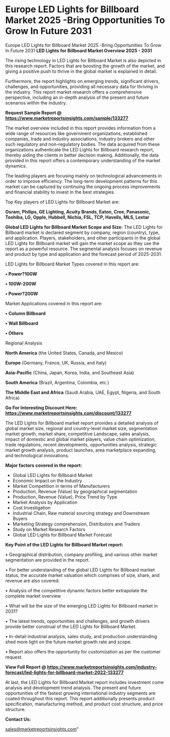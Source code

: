 # Europe LED Lights for Billboard Market 2025 -Bring Opportunities To Grow In Future 2031
Europe LED Lights for Billboard Market 2025 -Bring Opportunities To Grow In Future 2031
<Strong> LED Lights for Billboard Market Overview 2025 - 2031</strong>

The rising technology in LED Lights for Billboard Market is also depicted in this research report. Factors that are boosting the growth of the market, and giving a positive push to thrive in the global market is explained in detail.

Furthermore, the report highlights on emerging trends, significant drivers, challenges, and opportunities, providing all necessary data for thriving in the industry. This report market research offers a comprehensive perspective, including an in-depth analysis of the present and future scenarios within the industry.

<strong>Request Sample Report @ <a href=https://www.marketreportsinsights.com/sample/133277>https://www.marketreportsinsights.com/sample/133277</a></strong>

The market overview included in this report provides information from a wide range of resources like government organizations, established companies, trade and industry associations, industry brokers and other such regulatory and non-regulatory bodies. The data acquired from these organizations authenticate the LED Lights for Billboard research report, thereby aiding the clients in better decision making. Additionally, the data provided in this report offers a contemporary understanding of the market dynamics.

The leading players are focusing mainly on technological advancements in order to improve efficiency. The long-term development patterns for this market can be captured by continuing the ongoing process improvements and financial stability to invest in the best strategies.

Top Key players of LED Lights for Billboard Market are:

<strong>Osram, Philips, GE Lighting, Acuity Brands, Eaton, Cree, Panasonic, Toshiba, LG, Opple, Hubbell, Nichia, FSL, TCP, Havells, MLS, Lextar</strong>

<strong><b>Global LED Lights for Billboard Market Scope and Size:</b></strong>
The LED Lights for Billboard market is declared segment by company, region (country), type, and application. Players, stakeholders, and other participants in the global LED Lights for Billboard market will gain the market scope as they use the report as a powerful resource. The segmental analysis focuses on revenue and product by type and application and the forecast period of 2025-2031.

LED Lights for Billboard Market Types covered in this report are:

<strong>• Power?100W

• 100W-200W

• Power?200W</strong>

Market Applications covered in this report are:

<strong>• Column Billboard

• Wall Billboard

• Others</strong> 

Regional Analysis

<strong>North America</strong> (the United States, Canada, and Mexico)

<strong>Europe</strong> (Germany, France, UK, Russia, and Italy)

<strong>Asia-Pacific</strong> (China, Japan, Korea, India, and Southeast Asia)

<strong>South America</strong> (Brazil, Argentina, Colombia, etc.)

<strong>The Middle East and Africa</strong> (Saudi Arabia, UAE, Egypt, Nigeria, and South Africa)

<strong>Go For Interesting Discount Here: <a href=https://www.marketreportsinsights.com/discount/133277>https://www.marketreportsinsights.com/discount/133277</a></strong>

The LED Lights for Billboard market report provides a detailed analysis of global market size, regional and country-level market size, segmentation market growth, market share, competitive Landscape, sales analysis, impact of domestic and global market players, value chain optimization, trade regulations, recent developments, opportunities analysis, strategic market growth analysis, product launches, area marketplace expanding, and technological innovations.

<strong><b>Major factors covered in the report:</b></strong>
<ul>
  <li>Global LED Lights for Billboard Market </li>
  <li>Economic Impact on the Industry</li>
  <li>Market Competition in terms of Manufacturers</li>
  <li>Production, Revenue (Value) by geographical segmentation</li>
  <li>Production, Revenue (Value), Price Trend by Type</li>
  <li>Market Analysis by Application</li>
  <li>Cost Investigation</li>
  <li>Industrial Chain, Raw material sourcing strategy and Downstream Buyers</li>
  <li>Marketing Strategy comprehension, Distributors and Traders</li>
  <li>Study on Market Research Factors</li>
  <li>Global LED Lights for Billboard Market Forecast</li>
</ul>

<strong><b>Key Point of the LED Lights for Billboard Market report:</b></strong>

• Geographical distribution, company profiling, and various other market segmentation are provided in the report.

• For better understanding of the global LED Lights for Billboard market status, the accurate market valuation which comprises of size, share, and revenue are also covered.

• Analysis of the competitive dynamic factors better extrapolate the complete market overview

• What will be the size of the emerging LED Lights for Billboard market in 2031?

• The latest trends, opportunities and challenges, and growth drivers provide better construal of the LED Lights for Billboard Market.

• In-detail industrial analysis, sales study, and production understanding shed more light on the future market growth rate and scope.

• Report also offers the opportunity for customization as per the customer request.

<strong><b>View Full Report @ <a href=https://www.marketreportsinsights.com/industry-forecast/led-lights-for-billboard-market-2022-133277>https://www.marketreportsinsights.com/industry-forecast/led-lights-for-billboard-market-2022-133277</a></b></strong>


At last, the LED Lights for Billboard Market report includes investment come analysis and development trend analysis. The present and future opportunities of the fastest growing international industry segments are coated throughout this report. This report additionally presents product specification, manufacturing method, and product cost structure, and price structure.

<strong>Contact Us:</strong>

sales@marketreportsinsights.com"
